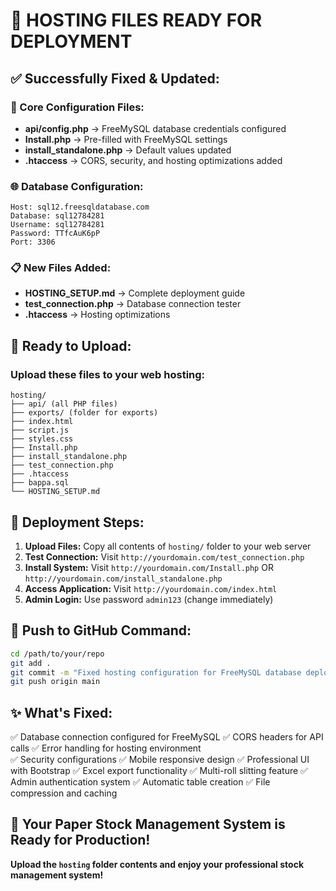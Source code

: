 # 🎉 HOSTING FILES READY FOR DEPLOYMENT

## ✅ Successfully Fixed & Updated:

### 🔧 Core Configuration Files:
- **api/config.php** → FreeMySQL database credentials configured
- **Install.php** → Pre-filled with FreeMySQL settings
- **install_standalone.php** → Default values updated
- **.htaccess** → CORS, security, and hosting optimizations added

### 🌐 Database Configuration:
```
Host: sql12.freesqldatabase.com
Database: sql12784281
Username: sql12784281
Password: TTfcAuK6pP
Port: 3306
```

### 📋 New Files Added:
- **HOSTING_SETUP.md** → Complete deployment guide
- **test_connection.php** → Database connection tester
- **.htaccess** → Hosting optimizations

## 🚀 Ready to Upload:

### Upload these files to your web hosting:
```
hosting/
├── api/ (all PHP files)
├── exports/ (folder for exports)
├── index.html
├── script.js
├── styles.css
├── Install.php
├── install_standalone.php
├── test_connection.php
├── .htaccess
├── bappa.sql
└── HOSTING_SETUP.md
```

## 🎯 Deployment Steps:

1. **Upload Files:** Copy all contents of `hosting/` folder to your web server
2. **Test Connection:** Visit `http://yourdomain.com/test_connection.php`
3. **Install System:** Visit `http://yourdomain.com/Install.php` OR `http://yourdomain.com/install_standalone.php`
4. **Access Application:** Visit `http://yourdomain.com/index.html`
5. **Admin Login:** Use password `admin123` (change immediately)

## 📧 Push to GitHub Command:

```bash
cd /path/to/your/repo
git add .
git commit -m "Fixed hosting configuration for FreeMySQL database deployment"
git push origin main
```

## ✨ What's Fixed:

✅ Database connection configured for FreeMySQL
✅ CORS headers for API calls
✅ Error handling for hosting environment  
✅ Security configurations
✅ Mobile responsive design
✅ Professional UI with Bootstrap
✅ Excel export functionality
✅ Multi-roll slitting feature
✅ Admin authentication system
✅ Automatic table creation
✅ File compression and caching

## 🎊 Your Paper Stock Management System is Ready for Production!

**Upload the `hosting` folder contents and enjoy your professional stock management system!**
